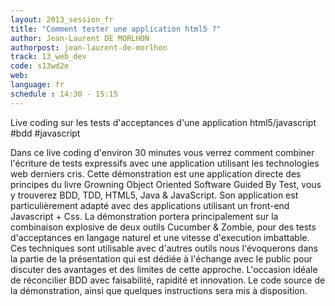 ```yaml
---
layout: 2013_session_fr
title: "Comment tester une application html5 ?"
author: Jean-Laurent DE MORLHON
authorpost: jean-laurent-de-morlhon
track: 13_web_dev
code: s13wd2e
web:
language: fr
schedule : 14:30 - 15:15
---
```


Live coding sur les tests d'acceptances d'une application html5/javascript #bdd #javascript

Dans ce live coding d'environ 30 minutes vous verrez comment combiner l'écriture de tests expressifs avec une application utilisant les technologies web derniers cris.
Cette démonstration est une application directe des principes du livre Growning Object Oriented Software Guided By Test, vous y trouverez BDD, TDD, HTML5, Java & JavaScript. Son application est particulièrement adapté avec des applications utilisant un front-end Javascript + Css.
La démonstration portera principalement sur la combinaison explosive de deux outils Cucumber & Zombie, pour des tests d'acceptances en langage naturel et une vitesse d'execution imbattable. Ces techniques sont utilisable avec d'autres outils nous l'évoquerons dans la partie de la présentation qui est dédiée à l'échange avec le public pour discuter des avantages et des limites de cette approche.
L'occasion idéale de réconcilier BDD avec faisabilité, rapidité et innovation. Le code source de la démonstration, ainsi que quelques instructions sera mis à disposition.
